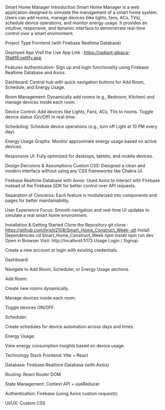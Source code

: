 Smart Home Manager
Introduction
Smart Home Manager is a web application designed to simulate the management of a smart home system. Users can add rooms, manage devices (like lights, fans, ACs, TVs), schedule device operations, and monitor energy usage.
It provides an intuitive, responsive, and dynamic interface to demonstrate real-time control over a smart environment.

Project Type
Frontend (with Firebase Realtime Database)

Deployed App
Visit the Live App
Link : https://radiant-alpaca-19a8f8.netlify.app



Features
Authentication:
Sign up and login functionality using Firebase Realtime Database and Axios.

Dashboard:
Central hub with quick navigation buttons for Add Room, Schedule, and Energy Usage.

Room Management:
Dynamically add rooms (e.g., Bedroom, Kitchen) and manage devices inside each room.

Device Control:
Add devices like Lights, Fans, ACs, TVs to rooms. Toggle device status (On/Off) in real-time.

Scheduling:
Schedule device operations (e.g., turn off Light at 10 PM every day).

Energy Usage Graphs:
Monitor approximate energy usage based on active devices.

Responsive UI:
Fully optimized for desktops, tablets, and mobile devices.

Design Decisions & Assumptions
Custom CSS:
Designed a clean and modern interface without using any CSS frameworks like Chakra UI.

Firebase Realtime Database with Axios:
Used Axios to interact with Firebase instead of the Firebase SDK for better control over API requests.

Separation of Concerns:
Each feature is modularized into components and pages for better maintainability.

User Experience Focus:
Smooth navigation and real-time UI updates to simulate a real smart home environment.

Installation & Getting Started
Clone the Repository
git clone : https://github.com/hrishi2108/Smart_Home_Construct_Week-.git
Install Dependencies
cd Smart_Home_Construct_Week
npm install
npm run dev
Open in Browser
Visit:
http://localhost:5173
Usage
Login / Signup:

Create a new account or login with existing credentials.

Dashboard:

Navigate to Add Room, Scheduler, or Energy Usage sections.

Add Room:

Create new rooms dynamically.

Manage devices inside each room.

Toggle devices ON/OFF.

Scheduler:

Create schedules for device automation across days and times.

Energy Usage:

View energy consumption insights based on device usage.

Technology Stack
Frontend:
Vite + React

Database:
Firebase Realtime Database (with Axios)

Routing:
React Router DOM

State Management:
Context API + useReducer

Authentication:
Firebase (using Axios custom requests)

UI/UX:
Custom CSS
